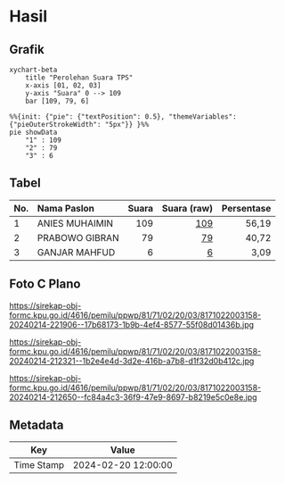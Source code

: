 # Hasil

## Grafik

```mermaid
xychart-beta
    title "Perolehan Suara TPS"
    x-axis [01, 02, 03]
    y-axis "Suara" 0 --> 109
    bar [109, 79, 6]
```

```mermaid
%%{init: {"pie": {"textPosition": 0.5}, "themeVariables": {"pieOuterStrokeWidth": "5px"}} }%%
pie showData
    "1" : 109
    "2" : 79
    "3" : 6
```

## Tabel

| No. | Nama Paslon    | Suara | Suara (raw) | Persentase |
|:--- |:-------------- | -----:| -----------:| ----------:|
| 1   | ANIES MUHAIMIN | 109   | [109][p-1]  | 56,19      |
| 2   | PRABOWO GIBRAN | 79    | [79][p-2]   | 40,72      |
| 3   | GANJAR MAHFUD  | 6     | [6][p-3]    | 3,09       |


[p-1]: https://github.com/gigit-pemilu/pemilu-2024-81-maluku/blob/main/pilpres/hitung-suara/sub/81-maluku/sub/71-kota-ambon/sub/02-sirimau/sub/2003-batu-merah/sub/158-tps/sub/paslon-1.txt
[p-2]: https://github.com/gigit-pemilu/pemilu-2024-81-maluku/blob/main/pilpres/hitung-suara/sub/81-maluku/sub/71-kota-ambon/sub/02-sirimau/sub/2003-batu-merah/sub/158-tps/sub/paslon-2.txt
[p-3]: https://github.com/gigit-pemilu/pemilu-2024-81-maluku/blob/main/pilpres/hitung-suara/sub/81-maluku/sub/71-kota-ambon/sub/02-sirimau/sub/2003-batu-merah/sub/158-tps/sub/paslon-3.txt

## Foto C Plano

https://sirekap-obj-formc.kpu.go.id/4616/pemilu/ppwp/81/71/02/20/03/8171022003158-20240214-221906--17b68173-1b9b-4ef4-8577-55f08d01436b.jpg

https://sirekap-obj-formc.kpu.go.id/4616/pemilu/ppwp/81/71/02/20/03/8171022003158-20240214-212321--1b2e4e4d-3d2e-416b-a7b8-d1f32d0b412c.jpg

https://sirekap-obj-formc.kpu.go.id/4616/pemilu/ppwp/81/71/02/20/03/8171022003158-20240214-212650--fc84a4c3-36f9-47e9-8697-b8219e5c0e8e.jpg


## Metadata

| Key        | Value               |
| ---------- | ------------------- |
| Time Stamp | 2024-02-20 12:00:00 |



